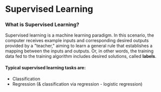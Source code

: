 # Supervised Learning

### What is Supervised Learning?

Supervised learning is a machine learning paradigm. In this scenario, the computer receives example inputs and corresponding desired outputs provided by a "teacher," aiming to learn a general rule that establishes a mapping between the inputs and outputs. Or, in other words, the training data fed to the training algorithm includes desired solutions, called **labels**.&#x20;

#### Typical supervised learning tasks are:

* Classification
* Regression (& classification via regression - logistic regression)
